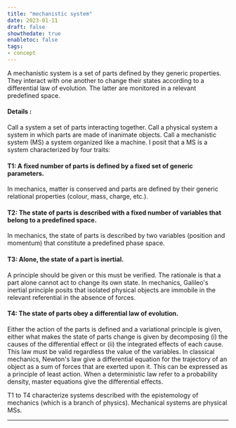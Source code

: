 ```yaml
---
title: "mechanistic system"
date: 2023-01-11
draft: false
showthedate: true
enabletoc: false
tags:
- concept
---
```


A mechanistic system is a set of parts defined by they generic properties. They interact with one another to change their states according to a differential law of evolution. The latter are monitored in a relevant predefined space. 

#### Details : 

Call a system a set of parts interacting together. Call a physical system a system in which parts are made of inanimate objects. Call a mechanistic system (MS) a system organized like a machine. I posit that a MS is a system characterized by four traits:

#### T1: A fixed number of parts is defined by a fixed set of generic parameters.
In mechanics, matter is conserved and parts are defined by their generic relational properties (colour, mass, charge, etc.). 

#### T2: The state of parts is described with a fixed number of variables that belong to a predefined space. 
In mechanics, the state of parts is described by two variables (position and momentum) that constitute a predefined phase space.  

#### T3: Alone, the state of a part is inertial.
A principle should be given or this must be verified. The rationale is that a part alone cannot act to change its own state.
In mechanics, Galileo's inertial principle posits that isolated physical objects are immobile in the relevant referential in the absence of forces. 

#### T4: The state of parts obey a differential law of evolution.
Either the action of the parts is defined and a variational principle is given, either what makes the state of parts change is given by decomposing (i) the causes of the differential effect or (ii) the integrated effects of each cause. This law must be valid regardless the value of the variables.
In classical mechanics, Newton's law give a differential equation for the trajectory of an object as a sum of forces that are exerted upon it. This can be expressed as a principle of least action. When a deterministic law refer to a probability density, master equations give the differential effects.

T1 to T4 characterize systems described with the epistemology of mechanics (which is a branch of physics). Mechanical systems are physical MSs. 


---------- 

